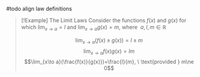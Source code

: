 #todo align law definitions
> [!Example] The Limit Laws
> Consider the functions $f(x)$ and $g(x)$ for which $\lim_{x\to a}=l$ and $\lim_{x\to a}g(x)=m$, where $\ a,l,m\in\mathbb{R}$
> <br>
> 
> $$\lim_{x\to a}(f(x)\pm g(x))=l\pm m$$
> $$\lim_{x\to a}f(x)g(x)=lm$$
> $$\lim_{x\to a}(\frac{f(x)}{g(x)})=\frac{l}{m}, \ \text{provided } m\ne 0$$
